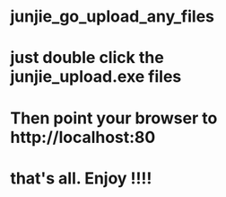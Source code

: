 # junjie_go_upload_any_files

# just double click the junjie_upload.exe files

# Then point your browser to http://localhost:80

# that's all. Enjoy !!!!
